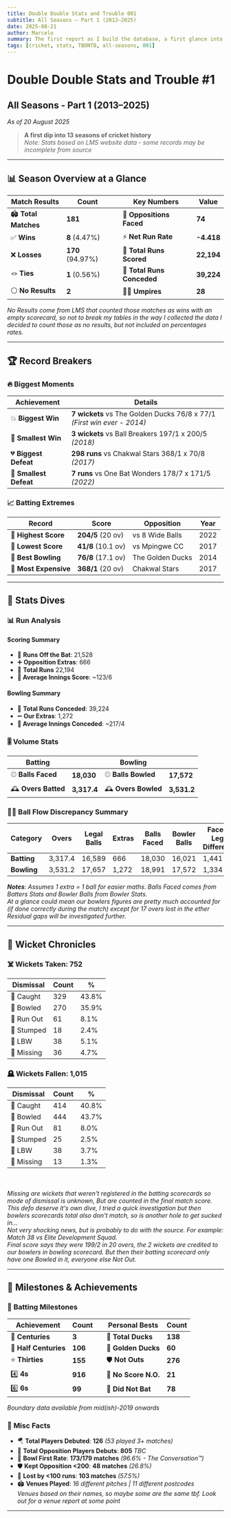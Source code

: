 ```yaml
---
title: Double Double Stats and Trouble 001
subtitle: All Seasons – Part 1 (2013–2025)
date: 2025-08-21
author: Marcelo
summary: The first report as I build the database, a first glance into our team's history from 2013-2025. This report provides a broad overview of our match results, run scoring, and wickets breakdown...
tags: [cricket, stats, TBONTB, all-seasons, 001]
---
```


# Double Double Stats and Trouble #1
## All Seasons - Part 1 (2013–2025)
*As of 20 August 2025*

> **A first dip into 13 seasons of cricket history**  
> *Note: Stats based on LMS website data - some records may be incomplete from source*

---

## 📊 Season Overview at a Glance


| **Match Results** | **Count** | | **Key Numbers** | **Value** |
|-------------------|-----------|---|-----------------|-----------|
| 🏟️ **Total Matches** | **181** | | 🎯 **Oppositions Faced** | **74** |
| ✅ **Wins** | **8** (4.47%) | | ⚡ **Net Run Rate** | **-4.418** |
| ❌ **Losses** | **170** (94.97%) | | 🏏 **Total Runs Scored** | **22,194** |
| 🪢 **Ties** | **1** (0.56%) | | 🎳 **Total Runs Conceded** | **39,224** |
| ⚪ **No Results** | **2** | | 👨‍⚖️ **Umpires** | **28** |


*No Results come from LMS that counted those matches as wins with an empty scorecard, so not to break my tables in the way I collected the data I decided to count those as no results, but not included on percentages rates.*

---

## 🏆 Record Breakers

### 🔥 **Biggest Moments**
| **Achievement** | **Details** |
|-----------------|-------------|
| 💥 **Biggest Win** | **7 wickets** vs The Golden Ducks 76/8 x 77/1 *(First win ever - 2014)* |
| 🤏 **Smallest Win** | **3 wickets** vs Ball Breakers 197/1 x 200/5 *(2018)* |
| 💔 **Biggest Defeat** | **298 runs** vs Chakwal Stars 368/1 x 70/8 *(2017)* |
| 🤏 **Smallest Defeat** | **7 runs** vs One Bat Wonders 178/7 x 171/5 *(2022)* |

### 📈 **Batting Extremes**
| **Record** | **Score** | **Opposition** | **Year** |
|------------|-----------|----------------|----------|
| 🎢 **Highest Score** | **204/5** (20 ov) | vs 8 Wide Balls | 2022 |
| 🐣 **Lowest Score** | **41/8** (10.1 ov) | vs Mpingwe CC | 2017 |
| 🎱 **Best Bowling** | **76/8** (17.1 ov) | The Golden Ducks | 2014 |
| 💸 **Most Expensive** | **368/1** (20 ov) | Chakwal Stars | 2017 |

---

## 🧮 Stats Dives

### 📊 **Run Analysis**

#### **Scoring Summary**

- 🏃 **Runs Off the Bat**: 21,528
- ➕ **Opposition Extras**: 666
- 🎳 **Total Runs** 22,194  
- **📍 Average Innings Score**: ~123/6 

#### **Bowling Summary** 
- 🎳 **Total Runs Conceded**: 39,224
- ➖ **Our Extras**: 1,272
- **📍 Average Innings Conceded**: ~217/4



### 🎚️ **Volume Stats**
| **Batting** | | **Bowling** | |
|-------------|---|-------------|---|
| ⚾ **Balls Faced** | **18,030** | ⚾ **Balls Bowled** | **17,572** |
| 🕰️ **Overs Batted** | **3,317.4** | 🕰️ **Overs Bowled** | **3,531.2** |

### 😵‍💫 **Ball Flow Discrepancy Summary**

| **Category** | **Overs** | **Legal Balls** | **Extras** | **Balls Faced**| **Bowler Balls** | **Faced x Legal Difference** | **Residual Gap** | **Legal Balls Gap** | **Missing Overs Gap**|
|--------------|--------------|-------------|------------------|-------------|---------------|----------------|---------------|---------------------|---------------------|
| **Batting**      | 3,317.4      | 16,589      | 666              | 18,030      | 16,021        | 1,441          | 775           | 568                 | 113.3 |
| **Bowling**   | 3,531.2      | 17,657      | 1,272            | 18,991      | 17,572        | 1,334          | 62            | 85                  | 17 |

***Notes**: Assumes 1 extra = 1 ball for easier maths. Balls Faced comes from Batters Stats and Bowler Balls from Bowler Stats.* 
<br>*At a glance could mean our bowlers figures are pretty much accounted for (if done correctly during the match) except for 17 overs lost in the ether*
<br>*Residual gaps will be investigated further.*

---

## 🎳 Wicket Chronicles

### ☠️ **Wickets Taken: 752** 


| Dismissal | Count | % |
|-----------|-------|---|
| 🫴 Caught | 329 | 43.8% |
| 🥎 Bowled | 270 | 35.9% |
| 🏃 Run Out | 61 | 8.1% |
| 🧤 Stumped | 18 | 2.4% |
| 🦵 LBW | 38 | 5.1% |
| 🥸 Missing | 36 | 4.7% |



### 🪦 **Wickets Fallen: 1,015**


| Dismissal | Count | % |
|-----------|-------|---|
| 🫴 Caught | 414 | 40.8% |
| 🥎 Bowled | 444 | 43.7% |
| 🏃 Run Out | 81 | 8.0% |
| 🧤 Stumped | 25 | 2.5% |
| 🦵 LBW | 38 | 3.7% |
| 🥸 Missing | 13 | 1.3% |

<br><i>
<br>Missing are wickets that weren't registered in the batting scorecards so mode of dismissal is unknown, But are counted in the final match score. 
<br>This defo deserve it's own dive, I tried a quick investigation but then bowlers scorecards total also don't match, so is another hole to get sucked in...
<br>Not very shocking news, but is probably to do with the source. For example: Match 38 vs Elite Development Squad. 
<br>Final score says they were 199/2 in 20 overs, the 2 wickets are credited to our bowlers in bowling scorecard. But then their batting scorecard only have one Bowled in it, everyone else Not Out.</i>

---

## 🏅 Milestones & Achievements

### 🎯 **Batting Milestones**
| **Achievement** | **Count** | | **Personal Bests** | **Count** |
|-----------------|-----------|---|-------------------|-----------|
| 💯 **Centuries** | **3** | | 🦆 **Total Ducks** | **138** |
| 🎉 **Half Centuries** | **106** | | 🥇 **Golden Ducks** | **60** |
| ⭐ **Thirties** | **155** | | 🛡️ **Not Outs** | **276** |
| 4️⃣ **4s** | **916**  | | 🚫 **No Score N.O.** | **21** |
| 6️⃣ **6s** | **99**  | | 🏏 **Did Not Bat** | **78** |

*Boundary data available from mid(ish)-2019 onwards*

### 🎲 **Misc Facts**
- 🪂 **Total Players Debuted**: **126** *(53 played 3+ matches)*
- 🤺 **Total Opposition Players Debuts**: **805** *TBC*
- 🤝 **Bowl First Rate**: **173/179 matches** *(96.6% - The Conversation™)*
- 🛡️ **Kept Opposition <200**: **48 matches** *(26.8%)*  
- 💪 **Lost by <100 runs**: **103 matches** *(57.5%)*
- 🏟️ **Venues Played**: *16 different pitches | 11 different postcodes* 
<br>*Venues based on their names, so maybe some are the same tbf. Look out for a venue report at some point*

---
